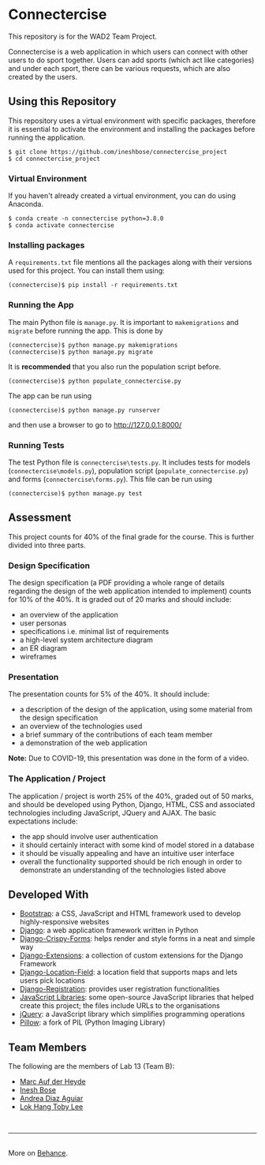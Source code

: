 # Connectercise
This repository is for the WAD2 Team Project.

Connectercise is a web application in which users can connect with other users to do sport together. Users can add sports (which act like categories) and under each sport, there can be various requests, which are also created by the users.

## Using this Repository
This repository uses a virtual environment with specific packages, therefore it is essential to activate the environment and installing the packages before running the application.

```
$ git clone https://github.com/ineshbose/connectercise_project
$ cd connectercise_project
```

### Virtual Environment
If you haven't already created a virtual environment, you can do using Anaconda.

```
$ conda create -n connectercise python=3.8.0
$ conda activate connectercise
```

### Installing packages
A `requirements.txt` file mentions all the packages along with their versions used for this project. You can install them using:

```
(connectercise)$ pip install -r requirements.txt
```

### Running the App
The main Python file is `manage.py`. It is important to `makemigrations` and `migrate` before running the app. This is done by

```
(connectercise)$ python manage.py makemigrations
(connectercise)$ python manage.py migrate
```

It is **recommended** that you also run the population script before.

```
(connectercise)$ python populate_connectercise.py
```

The app can be run using

```
(connectercise)$ python manage.py runserver
```

and then use a browser to go to http://127.0.0.1:8000/

### Running Tests
The test Python file is `connectercise\tests.py`. It includes tests for models (`connectercise\models.py`), population script (`populate_connectercise.py`) and forms (`connectercise\forms.py`). This file can be run using

```
(connectercise)$ python manage.py test
```

## Assessment
This project counts for 40% of the final grade for the course. This is further divided into three parts.

### Design Specification
The design specification (a PDF providing a whole range of details regarding the design of the web application intended to implement) counts for 10% of the 40%. It is graded out of 20 marks and should include:

* an overview of the application
* user personas
* specifications i.e. minimal list of requirements
* a high-level system architecture diagram
* an ER diagram
* wireframes

### Presentation
The presentation counts for 5% of the 40%. It should include:

* a description of the design of the application, using some material from the design specification
* an overview of the technologies used
* a brief summary of the contributions of each team member
* a demonstration of the web application

**Note:** Due to COVID-19, this presentation was done in the form of a video.

### The Application / Project
The application / project is worth 25% of the 40%, graded out of 50 marks, and should be developed using Python, Django, HTML, CSS and associated technologies including JavaScript, JQuery and AJAX. The basic expectations include:

* the app should involve user authentication
* it should certainly interact with some kind of model stored in a database
* it should be visually appealing and have an intuitive user interface
* overall the functionality supported should be rich enough in order to demonstrate an understanding of the technologies listed above

## Developed With

* [Bootstrap](https://github.com/twbs/bootstrap): a CSS, JavaScript and HTML framework used to develop highly-responsive websites
* [Django](https://github.com/django/django): a web application framework written in Python
* [Django-Crispy-Forms](https://github.com/django-crispy-forms/django-crispy-forms): helps render and style forms in a neat and simple way
* [Django-Extensions](https://github.com/django-extensions/django-extensions): a collection of custom extensions for the Django Framework
* [Django-Location-Field](https://github.com/caioariede/django-location-field): a location field that supports maps and lets users pick locations
* [Django-Registration](https://github.com/ubernostrum/django-registration): provides user registration functionalities
* [JavaScript Libraries](static/js): some open-source JavaScript libraries that helped create this project; the files include URLs to the organisations
* [jQuery](https://github.com/jquery/jquery): a JavaScript library which simplifies programming operations
* [Pillow](https://github.com/python-pillow/Pillow): a fork of PIL (Python Imaging Library)

## Team Members
The following are the members of Lab 13 (Team B):
* [Marc Auf der Heyde](https://github.com/marcaufderheyde)
* [Inesh Bose](https://github.com/ineshbose)
* [Andrea Diaz Aguiar](https://github.com/2396765d)
* [Lok Hang Toby Lee](https://github.com/llhtoby)

<br /><hr><br />
More on [Behance](https://www.behance.net/gallery/93420701/Connectercise).
